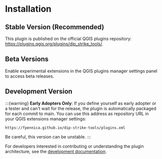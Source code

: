 # Installation

## Stable Version (Recommended)

This plugin is published on the official QGIS plugins repository: <https://plugins.qgis.org/plugins/dip_strike_tools/>.

## Beta Versions

Enable experimental extensions in the QGIS plugins manager settings panel to access beta releases.

## Development Version

:::{warning}
**Early Adopters Only**: If you define yourself as early adopter or a tester and can't wait for the release, the plugin is automatically packaged for each commit to main. You can use this address as repository URL in your QGIS extensions manager settings:

```
https://fpennica.github.io/dip-strike-tools/plugins.xml
```

Be careful, this version can be unstable.
:::

For developers interested in contributing or understanding the plugin architecture, see the [development documentation](../development/contribute.md).
